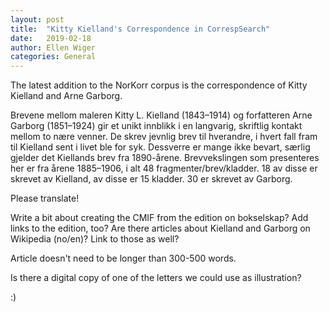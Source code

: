 ```yaml
---
layout: post
title:  "Kitty Kielland's Correspondence in CorrespSearch"
date:   2019-02-18
author: Ellen Wiger
categories: General
---
```


The latest addition to the NorKorr corpus is the correspondence of Kitty Kielland and Arne Garborg.


Brevene mellom maleren Kitty L. Kielland (1843–1914) og forfatteren Arne Garborg (1851–1924) gir et unikt innblikk i en langvarig, skriftlig kontakt mellom to nære venner. De skrev jevnlig brev til hverandre, i hvert fall fram til Kielland sent i livet ble for syk. Dessverre er mange ikke bevart, særlig gjelder det Kiellands brev fra 1890-årene. Brevvekslingen som presenteres her er fra årene 1885–1906, i alt 48 fragmenter/brev/kladder. 18 av disse er skrevet av Kielland, av disse er 15 kladder. 30 er skrevet av Garborg.


Please translate!

Write a bit about creating the CMIF from the edition on bokselskap? Add links to the edition, too? Are there articles about Kielland and Garborg on Wikipedia (no/en)? Link to those as well?

Article doesn't need to be longer than 300-500 words.

Is there a digital copy of one of the letters we could use as illustration?

:)

